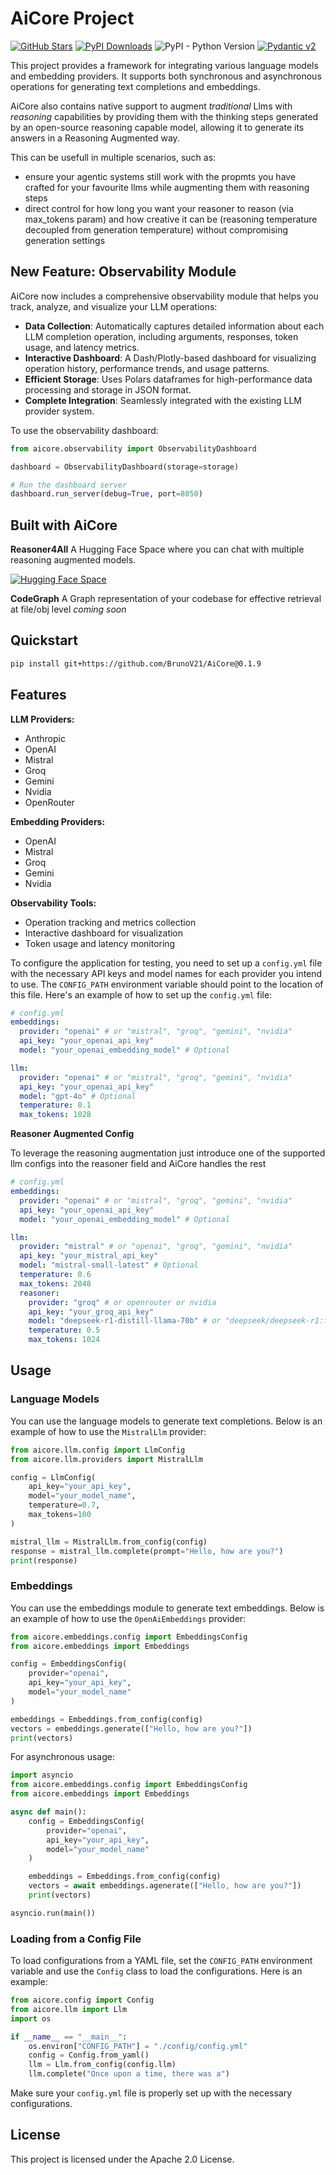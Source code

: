 
# AiCore Project
[![GitHub Stars](https://img.shields.io/github/stars/BrunoV21/AiCore?style=social)](https://github.com/BrunoV21/AiCore/stargazers)
[![PyPI Downloads](https://static.pepy.tech/badge/core-for-ai)](https://pepy.tech/projects/core-for-ai)
![PyPI - Python Version](https://img.shields.io/pypi/pyversions/core-for-ai?style=flat)
[![Pydantic v2](https://img.shields.io/endpoint?url=https://raw.githubusercontent.com/pydantic/pydantic/main/docs/badge/v2.json)](https://pydantic.dev)

This project provides a framework for integrating various language models and embedding providers. It supports both synchronous and asynchronous operations for generating text completions and embeddings. 

AiCore also contains native support to augment *traditional* Llms with *reasoning* capabilities by providing them with the thinking steps generated by an open-source reasoning capable model, allowing it to generate its answers in a Reasoning Augmented way. 

This can be usefull in multiple scenarios, such as:
- ensure your agentic systems still work with the propmts you have crafted for your favourite llms while augmenting them with reasoning steps
- direct control for how long you want your reasoner to reason (via max_tokens param) and how creative it can be (reasoning temperature decoupled from generation temperature) without compromising generation settings

## New Feature: Observability Module

AiCore now includes a comprehensive observability module that helps you track, analyze, and visualize your LLM operations:

- **Data Collection**: Automatically captures detailed information about each LLM completion operation, including arguments, responses, token usage, and latency metrics.
- **Interactive Dashboard**: A Dash/Plotly-based dashboard for visualizing operation history, performance trends, and usage patterns.
- **Efficient Storage**: Uses Polars dataframes for high-performance data processing and storage in JSON format.
- **Complete Integration**: Seamlessly integrated with the existing LLM provider system.

To use the observability dashboard:

```python
from aicore.observability import ObservabilityDashboard

dashboard = ObservabilityDashboard(storage=storage)

# Run the dashboard server
dashboard.run_server(debug=True, port=8050)
```

## Built with AiCore

**Reasoner4All**
A Hugging Face Space where you can chat with multiple reasoning augmented models.

[![Hugging Face Space](https://huggingface.co/datasets/huggingface/badges/raw/main/open-in-hf-spaces-xl.svg)](https://huggingface.co/spaces/McLoviniTtt/Reasoner4All)

**CodeGraph**
A Graph representation of your codebase for effective retrieval at file/obj level *coming soon*

## Quickstart
```bash
pip install git+https://github.com/BrunoV21/AiCore@0.1.9
```

## Features
**LLM Providers:**
- Anthropic
- OpenAI
- Mistral
- Groq
- Gemini
- Nvidia
- OpenRouter

**Embedding Providers:**
- OpenAI
- Mistral
- Groq
- Gemini
- Nvidia

**Observability Tools:**
- Operation tracking and metrics collection
- Interactive dashboard for visualization
- Token usage and latency monitoring

To configure the application for testing, you need to set up a `config.yml` file with the necessary API keys and model names for each provider you intend to use. The `CONFIG_PATH` environment variable should point to the location of this file. Here's an example of how to set up the `config.yml` file:

```yaml
# config.yml
embeddings:
  provider: "openai" # or "mistral", "groq", "gemini", "nvidia"
  api_key: "your_openai_api_key"
  model: "your_openai_embedding_model" # Optional

llm:
  provider: "openai" # or "mistral", "groq", "gemini", "nvidia"
  api_key: "your_openai_api_key"
  model: "gpt-4o" # Optional
  temperature: 0.1
  max_tokens: 1028
```

**Reasoner Augmented Config**

To leverage the reasoning augmentation just introduce one of the supported llm configs into the reasoner field and AiCore handles the rest

```yaml
# config.yml
embeddings:
  provider: "openai" # or "mistral", "groq", "gemini", "nvidia"
  api_key: "your_openai_api_key"
  model: "your_openai_embedding_model" # Optional

llm:
  provider: "mistral" # or "openai", "groq", "gemini", "nvidia"
  api_key: "your_mistral_api_key"
  model: "mistral-small-latest" # Optional
  temperature: 0.6
  max_tokens: 2048
  reasoner:
    provider: "groq" # or openrouter or nvidia
    api_key: "your_groq_api_key"
    model: "deepseek-r1-distill-llama-70b" # or "deepseek/deepseek-r1:free" or "deepseek/deepseek-r1"
    temperature: 0.5
    max_tokens: 1024
```

## Usage

### Language Models

You can use the language models to generate text completions. Below is an example of how to use the `MistralLlm` provider:

```python
from aicore.llm.config import LlmConfig
from aicore.llm.providers import MistralLlm

config = LlmConfig(
    api_key="your_api_key",
    model="your_model_name",
    temperature=0.7,
    max_tokens=100
)

mistral_llm = MistralLlm.from_config(config)
response = mistral_llm.complete(prompt="Hello, how are you?")
print(response)
```

### Embeddings

You can use the embeddings module to generate text embeddings. Below is an example of how to use the `OpenAiEmbeddings` provider:

```python
from aicore.embeddings.config import EmbeddingsConfig
from aicore.embeddings import Embeddings

config = EmbeddingsConfig(
    provider="openai",
    api_key="your_api_key",
    model="your_model_name"
)

embeddings = Embeddings.from_config(config)
vectors = embeddings.generate(["Hello, how are you?"])
print(vectors)
```

For asynchronous usage:

```python
import asyncio
from aicore.embeddings.config import EmbeddingsConfig
from aicore.embeddings import Embeddings

async def main():
    config = EmbeddingsConfig(
        provider="openai",
        api_key="your_api_key",
        model="your_model_name"
    )

    embeddings = Embeddings.from_config(config)
    vectors = await embeddings.agenerate(["Hello, how are you?"])
    print(vectors)

asyncio.run(main())
```

### Loading from a Config File

To load configurations from a YAML file, set the `CONFIG_PATH` environment variable and use the `Config` class to load the configurations. Here is an example:

```python
from aicore.config import Config
from aicore.llm import Llm
import os

if __name__ == "__main__":
    os.environ["CONFIG_PATH"] = "./config/config.yml"
    config = Config.from_yaml()
    llm = Llm.from_config(config.llm)
    llm.complete("Once upon a time, there was a")
```

Make sure your `config.yml` file is properly set up with the necessary configurations.
## License

This project is licensed under the Apache 2.0 License.
